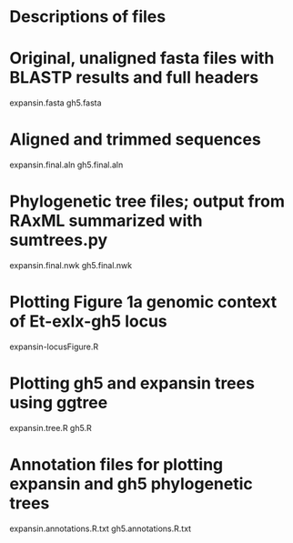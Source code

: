 # Descriptions of files

# Original, unaligned fasta files with BLASTP results and full headers

expansin.fasta
gh5.fasta

# Aligned and trimmed sequences

expansin.final.aln
gh5.final.aln

# Phylogenetic tree files; output from RAxML summarized with sumtrees.py

expansin.final.nwk
gh5.final.nwk

# Plotting Figure 1a genomic context of Et-exlx-gh5 locus

expansin-locusFigure.R 

# Plotting gh5 and expansin trees using ggtree

expansin.tree.R
gh5.R

# Annotation files for plotting expansin and gh5 phylogenetic trees

expansin.annotations.R.txt 
gh5.annotations.R.txt 
